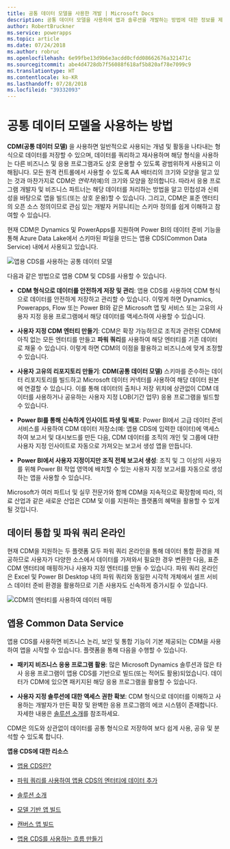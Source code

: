 ```yaml
---
title: 공통 데이터 모델을 사용한 개발 | Microsoft Docs
description: 공통 데이터 모델을 사용하여 앱과 솔루션을 개발하는 방법에 대한 정보를 제공합니다.
author: RobertBruckner
ms.service: powerapps
ms.topic: article
ms.date: 07/24/2018
ms.author: robruc
ms.openlocfilehash: 6e99fbe13d9b6e3acdd0cfdd08662676a321471c
ms.sourcegitcommit: abe4d4728db7f56088f618af5b820af78e7099c9
ms.translationtype: HT
ms.contentlocale: ko-KR
ms.lasthandoff: 07/28/2018
ms.locfileid: "39332093"
---
```

# <a name="how-to-use-the-common-data-model"></a>공통 데이터 모델을 사용하는 방법

**CDM(공통 데이터 모델)** 을 사용하면 일반적으로 사용되는 개념 및 활동을 나타내는 형식으로 데이터를 저장할 수 있으며, 데이터를 쿼리하고 재사용하며 해당 형식을 사용하는 다른 비즈니스 및 응용 프로그램과도 상호 운용할 수 있도록 광범위하게 사용되고 이해됩니다. 모든 원격 컨트롤에서 사용할 수 있도록 AA 배터리의 크기와 모양을 알고 있는 것과 마찬가지로 CDM은 *연락처*(예)의 크기와 모양을 정의합니다. 따라서 응용 프로그램 개발자 및 비즈니스 파트너는 해당 데이터를 처리하는 방법을 알고 민첩성과 신뢰성을 바탕으로 앱을 빌드(또는 상호 운용)할 수 있습니다. 그리고, CDM은 표준 엔터티의 오픈 소스 정의이므로 관심 있는 개발자 커뮤니티는 스키마 정의를 쉽게 이해하고 참여할 수 있습니다.

현재 CDM은 Dynamics 및 PowerApps를 지원하며 Power BI의 데이터 준비 기능을 통해 Azure Data Lake에서 스키마된 파일을 만드는 앱용 CDS(Common Data Service) 내에서 사용되고 있습니다.

![앱용 CDS를 사용하는 공통 데이터 모델](media/cdm-with-cds.png)

다음과 같은 방법으로 앱용 CDM 및 CDS를 사용할 수 있습니다.

-   **CDM 형식으로 데이터를 안전하게 저장 및 관리**: 앱용 CDS를 사용하여 CDM 형식으로 데이터를 안전하게 저장하고 관리할 수 있습니다. 이렇게 하면 Dynamics, Powerapps, Flow 또는 Power BI와 같은 Microsoft 앱 및 서비스 또는 고유의 사용자 지정 응용 프로그램에서 해당 데이터를 액세스하여 사용할 수 있습니다.

-   **사용자 지정 CDM 엔터티 만들기**: CDM은 확장 가능하므로 조직과 관련된 CDM에 아직 없는 모든 엔터티를 만들고 **파워 쿼리**를 사용하여 해당 엔터티를 기존 데이터로 채울 수 있습니다. 이렇게 하면 CDM의 이점을 활용하고 비즈니스에 맞게 조정할 수 있습니다.

-   **사용자 고유의 리포지토리 만들기**: **CDM(공통 데이터 모델)** 스키마를 준수하는 데이터 리포지토리를 빌드하고 Microsoft 데이터 커넥터를 사용하여 해당 데이터 원본에 연결할 수 있습니다. 이를 통해 데이터의 출처나 저장 위치에 상관없이 CDM 데이터를 사용하거나 공유하는 사용자 지정 LOB(기간 업무) 응용 프로그램을 빌드할 수 있습니다.

-   **Power BI를 통해 신속하게 인사이트 파생 및 배포**: Power BI에서 고급 데이터 준비 서비스를 사용하여 CDM 데이터 저장소(예: 앱용 CDS에 입력한 데이터)에 액세스하여 보고서 및 대시보드를 만든 다음, CDM 데이터를 조직의 개인 및 그룹에 대한 사용자 지정 인사이트로 자동으로 가져오는 보고서 생성 앱을 만듭니다.

-   **Power BI에서 사용자 지정이지만 조직 전체 보고서 생성**: 조직 및 그 이상의 사용자를 위해 Power BI 작업 영역에 배치할 수 있는 사용자 지정 보고서를 자동으로 생성하는 앱을 사용할 수 있습니다.

Microsoft가 여러 파트너 및 실무 전문가와 함께 CDM을 지속적으로 확장함에 따라, 의료 산업과 같은 새로운 산업은 CDM 및 이를 지원하는 플랫폼의 혜택을 활용할 수 있게 될 것입니다.

## <a name="data-integration-and-power-query-online"></a>데이터 통합 및 파워 쿼리 온라인

현재 CDM을 지원하는 두 플랫폼 모두 파워 쿼리 온라인을 통해 데이터 통합 환경을 제공하므로 사용자가 다양한 소스에서 데이터를 가져와서 필요한 경우 변환한 다음, 표준 CDM 엔터티에 매핑하거나 사용자 지정 엔터티를 만들 수 있습니다. 파워 쿼리 온라인은 Excel 및 Power BI Desktop 내의 파워 쿼리와 동일한 시각적 개체에서 셀프 서비스 데이터 준비 환경을 활용하므로 기존 사용자도 신속하게 증가시킬 수 있습니다.

![CDM의 엔터티를 사용하여 데이터 매핑](media/cdm-map-entities.png)

## <a name="common-data-service-for-apps"></a>앱용 Common Data Service

앱용 CDS를 사용하면 비즈니스 논리, 보안 및 통합 기능이 기본 제공되는 CDM을 사용하여 앱을 시작할 수 있습니다. 플랫폼을 통해 다음을 수행할 수 있습니다.

-   **패키지 비즈니스 응용 프로그램 활용**: 많은 Microsoft Dynamics 솔루션과 많은 타사 응용 프로그램이 앱용 CDS를 기반으로 빌드(또는 적어도 활용)되었습니다. 데이터가 CDM에 있으면 패키지된 해당 응용 프로그램을 활용할 수 있습니다.

-   **사용자 지정 솔루션에 대한 액세스 권한 확보**: CDM 형식으로 데이터를 이해하고 사용하는 개발자가 만든 확장 및 완벽한 응용 프로그램의 에코 시스템이 존재합니다. 자세한 내용은 [솔루션 소개](https://docs.microsoft.com/powerapps/developer/common-data-service/introduction-solutions)를 참조하세요.

CDM은 의도와 상관없이 데이터를 공통 형식으로 저장하여 보다 쉽게 사용, 공유 및 분석할 수 있도록 합니다.

**앱용 CDS에 대한 리소스**

-   [앱용 CDS란?](https://docs.microsoft.com/powerapps/maker/common-data-service/data-platform-intro)

-   [파워 쿼리를 사용하여 앱용 CDS의 엔터티에 데이터 추가](https://docs.microsoft.com/powerapps/maker/common-data-service/data-platform-cds-newentity-pq)

-   [솔루션 소개](https://docs.microsoft.com/powerapps/developer/common-data-service/introduction-solutions)

-   [모델 기반 앱 빌드](https://docs.microsoft.com/powerapps/maker/model-driven-apps/model-driven-app-overview)

-   [캔버스 앱 빌드](https://docs.microsoft.com/powerapps/maker/canvas-apps/getting-started)

-   [앱용 CDS를 사용하는 흐름 만들기](https://docs.microsoft.com/flow/common-data-model-intro)

